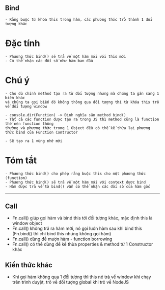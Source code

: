 ## Bind
    - Rằng buộc từ khóa this trong hàm, các phương thức trở thành 1 đối tượng khác

# Đặc tính
    - Phương thức bind() sẽ trả về một hàm mới với this mới
    - Có thể nhận các đối số như hàm ban đầu

# Chú ý
    - Cho dù chính method tạo ra từ đối tượng nhưng mà chúng ta gán sang 1 biến khác 
    và chúng ta gọi biến đó không thông qua đối tượng thì từ khóa this trỏ về đối tượng window

    - console.dir(Function) -> Định nghĩa săn method bind() 
    - Tất cả các function được tạo ra trong JS thì method cũng là function thế nên function thông
    thường và phương thức trong 1 Object đều có thể kế thừa lại phương thức bind của Function Contructor

    - Sẽ tạo ra 1 vùng nhớ mới

# Tóm tắt
    - Phương thức bind() cho phép rằng buộc this cho một phương thức (function)
    - Phương thức bind() sẽ trả về một hàm mới với context được bind
    - Hàm được trả về từ bind() vẫn có thể nhận các đối số của hàm gốc


----------------------------------------------------------------------------------------------------------

## Call

- Fn.call() giúp gọi hàm và bind this tới đối tượng khác, mặc định this là window object
- Fn.call() không trả ra hàm mới, nó gọi luôn hàm sau khi bind this (Fn.bind() thì chỉ bind this nhưng không gọi hàm)
- Fn.call() dùng để mượn hàm - function borrowing
- Fn.call() có thể dùng để kế thừa properties & method từ 1 Constructor khác

## Kiến thức khác

- Khi gọi hàm không qua 1 đối tượng thì this nó trả về window khi chạy trên trình duyệt, trỏ về đối tượng global khi trỏ
về NodeJS

